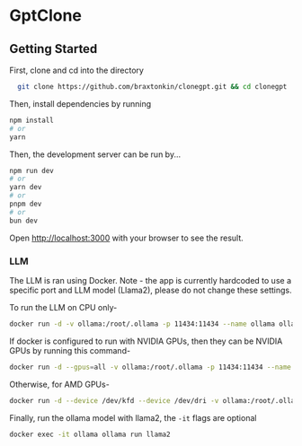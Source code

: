 # GptClone

## Getting Started
First, clone and cd into the directory

```bash
  git clone https://github.com/braxtonkin/clonegpt.git && cd clonegpt
```

Then, install dependencies by running 
```bash
npm install
# or
yarn
```

Then, the development server can be run by...
```bash
npm run dev
# or
yarn dev
# or
pnpm dev
# or
bun dev
```

Open [http://localhost:3000](http://localhost:3000) with your browser to see the result.


### LLM

The LLM is ran using Docker. Note - the app is currently hardcoded to use a specific port and LLM model (Llama2), please do not change these settings.

To run the LLM on CPU only-
```bash
docker run -d -v ollama:/root/.ollama -p 11434:11434 --name ollama ollama/ollama
```

If docker is configured to run with NVIDIA GPUs, then they can be NVIDIA GPUs by running this command-
```bash
docker run -d --gpus=all -v ollama:/root/.ollama -p 11434:11434 --name ollama ollama/ollama
```

Otherwise, for AMD GPUs-
```bash
docker run -d --device /dev/kfd --device /dev/dri -v ollama:/root/.ollama -p 11434:11434 --name ollama ollama/ollama:rocm
```

Finally, run the ollama model with llama2, the `-it` flags are optional

```bash
docker exec -it ollama ollama run llama2
```

